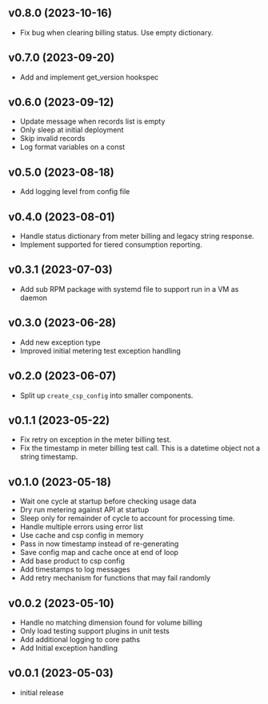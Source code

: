 v0.8.0 (2023-10-16)
-------------------

- Fix bug when clearing billing status. Use empty dictionary.

v0.7.0 (2023-09-20)
-------------------

- Add and implement get_version hookspec

v0.6.0 (2023-09-12)
-------------------

- Update message when records list is empty
- Only sleep at initial deployment
- Skip invalid records
- Log format variables on a const

v0.5.0 (2023-08-18)
-------------------

- Add logging level from config file

v0.4.0 (2023-08-01)
-------------------

- Handle status dictionary from meter billing and legacy string response.
- Implement supported for tiered consumption reporting.

v0.3.1 (2023-07-03)
-------------------

- Add sub RPM package with systemd file to support run in a VM as daemon

v0.3.0 (2023-06-28)
-------------------

- Add new exception type
- Improved initial metering test exception handling

v0.2.0 (2023-06-07)
-------------------

- Split up `create_csp_config` into smaller components.

v0.1.1 (2023-05-22)
-------------------

- Fix retry on exception in the meter billing test.
- Fix the timestamp in meter billing test call. This is
  a datetime object not a string timestamp.

v0.1.0 (2023-05-18)
-------------------

- Wait one cycle at startup before checking usage data
- Dry run metering against API at startup
- Sleep only for remainder of cycle to account for processing
  time.
- Handle multiple errors using error list
- Use cache and csp config in memory
- Pass in now timestamp instead of re-generating
- Save config map and cache once at end of loop
- Add base product to csp config
- Add timestamps to log messages
- Add retry mechanism for functions that may fail randomly

v0.0.2 (2023-05-10)
-------------------

- Handle no matching dimension found for volume billing
- Only load testing support plugins in unit tests
- Add additional logging to core paths
- Add Initial exception handling

v0.0.1 (2023-05-03)
-------------------

- initial release
